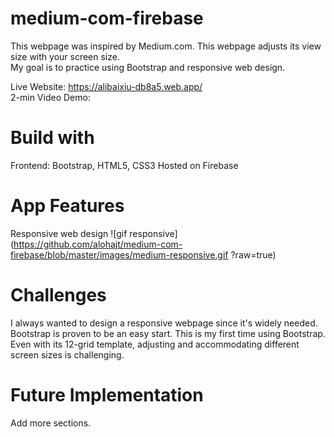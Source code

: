 # medium-com-firebase
This webpage was inspired by Medium.com. This webpage adjusts its view size with your screen size.  
My goal is to practice using Bootstrap and responsive web design.  

Live Website: https://alibaixiu-db8a5.web.app/  
2-min Video Demo:

# Build with 
Frontend: Bootstrap, HTML5, CSS3
Hosted on Firebase

# App Features
Responsive web design
![gif responsive](https://github.com/alohajt/medium-com-firebase/blob/master/images/medium-responsive.gif
?raw=true)  

# Challenges
I always wanted to design a responsive webpage since it's widely needed. Bootstrap is proven to be an easy start.
This is my first time using Bootstrap. Even with its 12-grid template, adjusting and accommodating different screen sizes is challenging.  

# Future Implementation
Add more sections.
